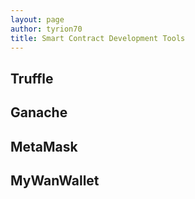 ```yaml
---
layout: page
author: tyrion70
title: Smart Contract Development Tools
---
```


## Truffle

## Ganache

## MetaMask

## MyWanWallet
